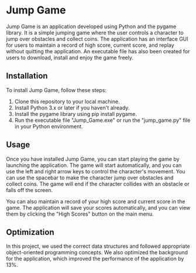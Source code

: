 # Jump Game

Jump Game is an application developed using Python and the pygame library. It is a simple jumping game where the user controls a character to jump over obstacles and collect coins. The application has an interface GUI for users to maintain a record of high score, current score, and replay without quitting the application. An executable file has also been created for users to download, install and enjoy the game freely.

## Installation 

To install Jump Game, follow these steps:

1. Clone this repository to your local machine.
2. Install Python 3.x or later if you haven't already.
3. Install the pygame library using pip install pygame.
4. Run the executable file "Jump_Game.exe" or run the "jump_game.py" file in your Python environment.

## Usage

Once you have installed Jump Game, you can start playing the game by launching the application. The game will start automatically, and you can use the left and right arrow keys to control the character's movement. You can use the spacebar to make the character jump over obstacles and collect coins. The game will end if the character collides with an obstacle or falls off the screen.

You can also maintain a record of your high score and current score in the game. The application will save your scores automatically, and you can view them by clicking the "High Scores" button on the main menu.

## Optimization 

In this project, we used the correct data structures and followed appropriate object-oriented programming concepts. We also optimized the background for the application, which improved the performance of the application by 13%.
